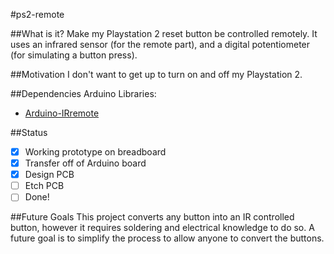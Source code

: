 #ps2-remote

##What is it?
Make my Playstation 2 reset button be controlled remotely. It uses an
infrared sensor (for the remote part), and a digital potentiometer
(for simulating a button press).

##Motivation
I don't want to get up to turn on and off my Playstation 2.

##Dependencies
Arduino Libraries:

* [Arduino-IRremote](https://github.com/shirriff/Arduino-IRremote)

##Status
- [x] Working prototype on breadboard
- [x] Transfer off of Arduino board
- [x] Design PCB
- [ ] Etch PCB
- [ ] Done!

##Future Goals
This project converts any button into an IR controlled button, however
it requires soldering and electrical knowledge to do so. A future goal
is to simplify the process to allow anyone to convert the buttons.
